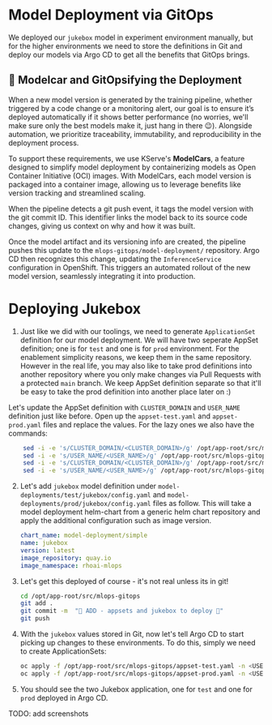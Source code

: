 # Model Deployment via GitOps

We deployed our `jukebox` model in experiment environment manually, but for the higher environments we need to store the definitions in Git and deploy our models via Argo CD to get all the benefits that GitOps brings.

## 🚗 Modelcar and GitOpsifying the Deployment

When a new model version is generated by the training pipeline, whether triggered by a code change or a monitoring alert, our goal is to ensure it’s deployed automatically if it shows better performance (no worries, we'll make sure only the best models make it, just hang in there 😉). Alongside automation, we prioritize traceability, immutability, and reproducibility in the deployment process.

To support these requirements, we use KServe's **ModelCars**, a feature designed to simplify model deployment by containerizing models as Open Container Initiative (OCI) images. With ModelCars, each model version is packaged into a container image, allowing us to leverage benefits like version tracking and streamlined scaling.

When the pipeline detects a git push event, it tags the model version with the git commit ID. This identifier links the model back to its source code changes, giving us context on why and how it was built.

Once the model artifact and its versioning info are created, the pipeline pushes this update to the `mlops-gitops/model-deployment/` repository. Argo CD then recognizes this change, updating the `InferenceService` configuration in OpenShift. This triggers an automated rollout of the new model version, seamlessly integrating it into production.

# Deploying Jukebox 

1. Just like we did with our toolings, we need to generate `ApplicationSet` definition for our model deployment. We will have two seperate AppSet definition; one is for `test` and one is for `prod` environment. For the enablement simplicity reasons, we keep them in the same repository. However in the real life, you may also like to take prod definitions into another repository where you only make changes via Pull Requests with a protected `main` branch. We keep AppSet definition separate so that it'll be easy to take the prod definition into another place later on :)

Let's update the AppSet definition with `CLUSTER_DOMAIN` and `USER_NAME` definition just like before. Open up the `appset-test.yaml` and `appset-prod.yaml` files and replace the values. For the lazy ones we also have the commands:

  ```bash
      sed -i -e 's/CLUSTER_DOMAIN/<CLUSTER_DOMAIN>/g' /opt/app-root/src/mlops-gitops/appset-test.yaml
      sed -i -e 's/USER_NAME/<USER_NAME>/g' /opt/app-root/src/mlops-gitops/appset-test.yaml
      sed -i -e 's/CLUSTER_DOMAIN/<CLUSTER_DOMAIN>/g' /opt/app-root/src/mlops-gitops/appset-prod.yaml
      sed -i -e 's/USER_NAME/<USER_NAME>/g' /opt/app-root/src/mlops-gitops/appset-prod.yaml
  ```


2. Let's add `jukebox` model definition under `model-deployments/test/jukebox/config.yaml` and `model-deployments/prod/jukebox/config.yaml` files as follow. This will take a model deployment helm-chart from a generic helm chart repository and apply the additional configuration such as image version. 

    ```yaml
    chart_name: model-deployment/simple
    name: jukebox
    version: latest
    image_repository: quay.io
    image_namespace: rhoai-mlops
    ```
3. Let's get this deployed of course - it's not real unless its in git!

    ```bash
    cd /opt/app-root/src/mlops-gitops
    git add .
    git commit -m  "🐰 ADD - appsets and jukebox to deploy 🐰"
    git push 
    ```

4. With the `jukebox` values stored in Git, now let's tell Argo CD to start picking up changes to these environments. To do this, simply we need to create ApplicationSets:

    ```bash
    oc apply -f /opt/app-root/src/mlops-gitops/appset-test.yaml -n <USER_NAME>-mlops
    oc apply -f /opt/app-root/src/mlops-gitops/appset-prod.yaml -n <USER_NAME>-mlops
    ```

5. You should see the two Jukebox application, one for `test` and one for `prod` deployed in Argo CD. 


TODO: add screenshots